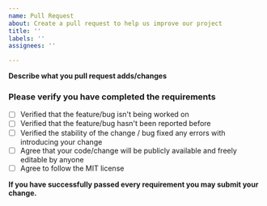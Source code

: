 ```yaml
---
name: Pull Request
about: Create a pull request to help us improve our project
title: ''
labels: ''
assignees: ''

---
```


**Describe what you pull request adds/changes**

### Please verify you have completed the requirements
- [ ] Verified that the feature/bug isn't being worked on
- [ ] Verified that the feature/bug hasn't been reported before
- [ ] Verified the stability of the change / bug fixed any errors with introducing your change
- [ ] Agree that your code/change will be publicly available and freely editable by anyone
- [ ] Agree to follow the MIT license 

**If you have successfully passed every requirement you may submit your change.**
